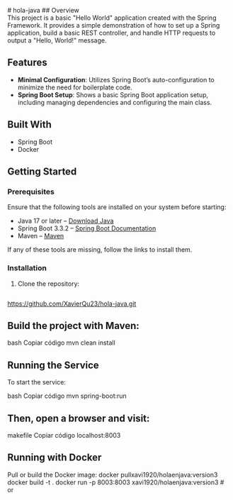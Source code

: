 #   h o l a - j a v a 
 ## Overview  
This project is a basic "Hello World" application created with the Spring Framework. It provides a simple demonstration of how to set up a Spring application, build a basic REST controller, and handle HTTP requests to output a "Hello, World!" message.

## Features  
- **Minimal Configuration**: Utilizes Spring Boot’s auto-configuration to minimize the need for boilerplate code.  
- **Spring Boot Setup**: Shows a basic Spring Boot application setup, including managing dependencies and configuring the main class.

## Built With  
- Spring Boot  
- Docker

## Getting Started  
### Prerequisites  
Ensure that the following tools are installed on your system before starting:  
- Java 17 or later – [Download Java](https://www.oracle.com/java/technologies/javase-jdk17-downloads.html)  
- Spring Boot 3.3.2 – [Spring Boot Documentation](https://docs.spring.io/spring-boot/docs/3.3.2/reference/html/getting-started.html)  
- Maven – [Maven](https://maven.apache.org/)

If any of these tools are missing, follow the links to install them.

### Installation  
1. Clone the repository:  
   ```bash
  https://github.com/XavierQu23/hola-java.git
  
## Build the project with Maven:
bash
Copiar código
mvn clean install

## Running the Service
To start the service:

bash
Copiar código
mvn spring-boot:run

## Then, open a browser and visit:

makefile
Copiar código
localhost:8003

## Running with Docker
Pull or build the Docker image:
docker pullxavi1920/holaenjava:version3  
docker build -t <any-name> .
docker run -p 8003:8003 xavi1920/holaenjava:version3  # or <any-name>

 
